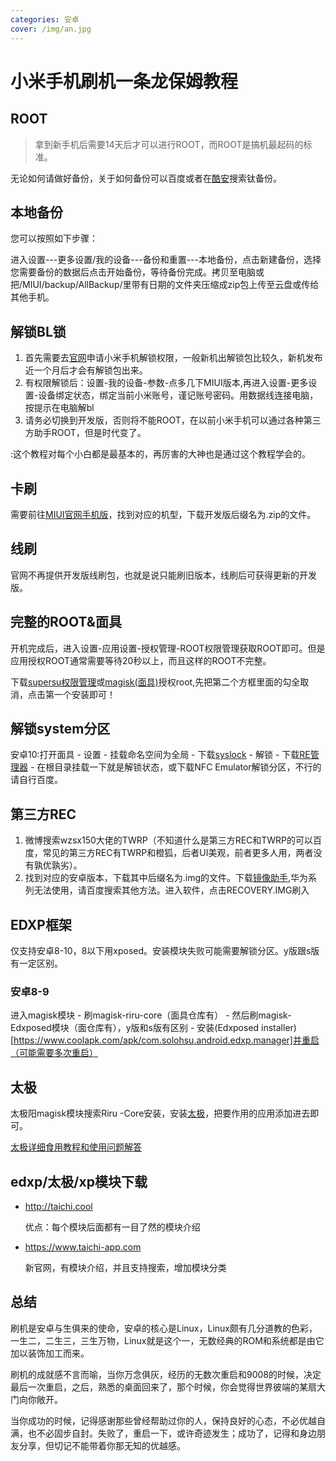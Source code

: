```yaml
---
categories: 安卓
cover: /img/an.jpg
---
```

# 小米手机刷机一条龙保姆教程

## ROOT

>  拿到新手机后需要14天后才可以进行ROOT，而ROOT是搞机最起码的标准。

无论如何请做好备份，关于如何备份可以百度或者在[酷安](https://coolapk.com)搜索钛备份。

## 本地备份

您可以按照如下步骤：

进入设置---更多设置/我的设备---备份和重置---本地备份，点击新建备份，选择您需要备份的数据后点击开始备份，等待备份完成。拷贝至电脑或把/MIUI/backup/AllBackup/里带有日期的文件夹压缩成zip包上传至云盘或传给其他手机。

## 解锁BL锁

1. 首先需要去[官网](http://www.miui.com/unlock/index.html)申请小米手机解锁权限，一般新机出解锁包比较久，新机发布近一个月后才会有解锁包出来。
2. 有权限解锁后：设置-我的设备-参数-点多几下MIUI版本,再进入设置-更多设置-设备绑定状态，绑定当前小米账号，谨记账号密码。用数据线连接电脑，按提示在电脑解bl
3. 请务必切换到开发版，否则将不能ROOT，在以前小米手机可以通过各种第三方助手ROOT，但是时代变了。

:这个教程对每个小白都是最基本的，再厉害的大神也是通过这个教程学会的。

## 卡刷

需要前往[MIUI官网手机版](http://www.miui.com/getrom.php?m=yes)，找到对应的机型，下载开发版后缀名为.zip的文件。

## 线刷

官网不再提供开发版线刷包，也就是说只能刷旧版本，线刷后可获得更新的开发版。

## 完整的ROOT&面具

开机完成后，进入设置-应用设置-授权管理-ROOT权限管理获取ROOT即可。但是应用授权ROOT通常需要等待20秒以上，而且这样的ROOT不完整。



下载[supersu权限管理](https://www.coolapk.com/apk/eu.chainfire.supersu)或[magisk(面具)](https://www.coolapk.com/apk/com.topjohnwu.magisk)授权root,先把第二个方框里面的勾全取消，点击第一个安装即可！

## 解锁system分区

安卓10:打开面具 - 设置 - 挂载命名空间为全局 - 下载[syslock](https://www.coolapk.com/apk/com.lerist.syslock) - 解锁 - 下载[RE管理器](http://www.coolapk.com/apk/com.speedsoftware.rootexplorer) - 在根目录挂载一下就是解锁状态，或下载NFC Emulator解锁分区，不行的请自行百度。

## 第三方REC

1. 微博搜索wzsx150大佬的TWRP（不知道什么是第三方REC和TWRP的可以百度，常见的第三方REC有TWRP和橙狐，后者UI美观，前者更多人用，两者没有孰优孰劣）。
2. 找到对应的安卓版本，下载其中后缀名为.img的文件。下载[镜像助手](https://www.coolapk.com/apk/top.zsh2401.imagehelper),华为系列无法使用，请百度搜索其他方法。进入软件，点击RECOVERY.IMG刷入

## EDXP框架

仅支持安卓8-10，8以下用xposed。安装模块失败可能需要解锁分区。y版跟s版有一定区别。

### 安卓8-9

进入magisk模块 - 刷magisk-riru-core（面具仓库有） - 然后刷magisk-Edxposed模块（面仓库有），y版和s版有区别 - 安装(Edxposed installer)[https://www.coolapk.com/apk/com.solohsu.android.edxp.manager]并重启（可能需要多次重启）

## 太极

太极阳magisk模块搜索Riru -Core安装，安装[太极](https://tc5.us/file/19604958-402658311)，把要作用的应用添加进去即可。

[太极详细食用教程和使用问题解答](https://mp.weixin.qq.com/s/-cY3Tk8QwJNed5EET7ttCQ)

## edxp/太极/xp模块下载

- http://taichi.cool

  优点：每个模块后面都有一目了然的模块介绍

- https://www.taichi-app.com

  新官网，有模块介绍，并且支持搜索，增加模块分类

## 总结

刷机是安卓与生俱来的使命，安卓的核心是Linux，Linux颇有几分道教的色彩，一生二，二生三，三生万物，Linux就是这个一，无数经典的ROM和系统都是由它加以装饰加工而来。



刷机的成就感不言而喻，当你万念俱灰，经历的无数次重启和9008的时候，决定最后一次重启，之后，熟悉的桌面回来了，那个时候，你会觉得世界彼端的某扇大门向你敞开。



当你成功的时候，记得感谢那些曾经帮助过你的人，保持良好的心态，不必优越自满，也不必固步自封。失败了，重启一下，或许奇迹发生；成功了，记得和身边朋友分享，但切记不能带着你那无知的优越感。
